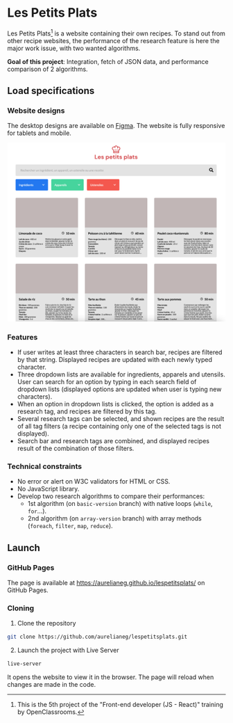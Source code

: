 # Les Petits Plats

Les Petits Plats[^1] is a website containing their own recipes. To stand out from other recipe websites, the performance of the research feature is here the major work issue, with two wanted algorithms.

**Goal of this project**: Integration, fetch of JSON data, and performance comparison of 2 algorithms.


## Load specifications

### Website designs

The desktop designs are available on [Figma](https://www.figma.com/file/xqeE1ZKlHUWi2Efo8r73NK/UI-Design-Les-Petits-Plats-FR). The website is fully responsive for tablets and mobile.

![Design for the home page](./assets/design/homepage.png "Design for the home page")

### Features

- If user writes at least three characters in search bar, recipes are filtered by that string. Displayed recipes are updated with each newly typed character.
- Three dropdown lists are available for ingredients, apparels and utensils. User can search for an option by typing in each search field of dropdown lists (displayed options are updated when user is typing new characters).
- When an option in dropdown lists is clicked, the option is added as a research tag, and recipes are filtered by this tag.
- Several research tags can be selected, and shown recipes are the result of all tag filters (a recipe containing only one of the selected tags is not displayed).
- Search bar and research tags are combined, and displayed recipes result of the combination of those filters.

### Technical constraints

- No error or alert on W3C validators for HTML or CSS.
- No JavaScript library.
- Develop two research algorithms to compare their performances:
    * 1st algorithm (on `basic-version` branch) with native loops (`while`, `for`...).
    * 2nd algorithm (on `array-version` branch) with array methods (`foreach`, `filter`, `map`, `reduce`).


## Launch

### GitHub Pages

The page is available at <https://aurelianeg.github.io/lespetitsplats/> on GitHub Pages.

### Cloning

1. Clone the repository

```sh
git clone https://github.com/aurelianeg/lespetitsplats.git
```

2. Launch the project with Live Server

```sh
live-server
```

It opens the website to view it in the browser. The page will reload when changes are made in the code.


[^1]: This is the 5th project of the "Front-end developer (JS - React)" training by OpenClassrooms.